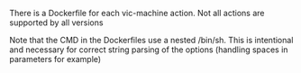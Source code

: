 There is a Dockerfile for each vic-machine action. Not all actions are supported by all versions

Note that the CMD in the Dockerfiles use a nested /bin/sh. 
This is intentional and necessary for correct string parsing of the options (handling spaces in parameters for example)
